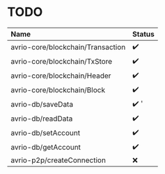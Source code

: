 # TODO

Name                              | Status 
:-------------------------------- | :-----------------
avrio-core/blockchain/Transaction | :heavy_check_mark:
avrio-core/blockchain/TxStore     | :heavy_check_mark:
avrio-core/blockchain/Header      | :heavy_check_mark:
avrio-core/blockchain/Block       | :heavy_check_mark:
avrio-db/saveData                 | :heavy_check_mark:              '
avrio-db/readData                 | :heavy_check_mark:               
avrio-db/setAccount               | :heavy_check_mark:    
avrio-db/getAccount               | :heavy_check_mark:      
avrio-p2p/createConnection        | :x:               
